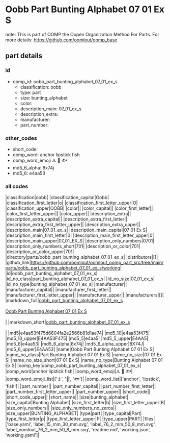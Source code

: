 # Oobb Part Bunting Alphabet 07 01 Ex S  

note: This is part of OOMP the Oopen Organization Method For Parts. For more details: https://github.com/oomlout/oomp_base

##  part details





### id
* oomp_id: oobb_part_bunting_alphabet_07_01_ex_s
  * classification: oobb
  * type: part
  * size: bunting_alphabet
  * color: 
  * description_main: 07_01_ex_s
  * description_extra: 
  * manufacturer: 
  * part_number: 

### other_codes
* short_code: 
* oomp_word: anchor lipstick fish
* oomp_word_emoji :anchor: :lipstick: :fish:
* md5_6_alpha: 8x74j
* md5_6: e4aa53

### all codes 
|classification|oobb|
|classification_capital|Oobb|
|classification_first_letter|o|
|classification_first_letter_upper|O|
|classification_upper|OOBB|
|color||
|color_capital||
|color_first_letter||
|color_first_letter_upper||
|color_upper||
|description_extra||
|description_extra_capital||
|description_extra_first_letter||
|description_extra_first_letter_upper||
|description_extra_upper||
|description_main|07_01_ex_s|
|description_main_capital|07 01 Ex S|
|description_main_first_letter|0|
|description_main_first_letter_upper|0|
|description_main_upper|07_01_EX_S|
|description_only_numbers|0701|
|description_only_numbers_short|701|
|description_or_color|701|
|description_or_color_upper|701|
|directory|parts/oobb_part_bunting_alphabet_07_01_ex_s|
|distributors|[]|
|github_link|https://github.com/oomlout/oomlout_oomp_part_src/tree/main/parts/oobb_part_bunting_alphabet_07_01_ex_s/working|
|id|oobb_part_bunting_alphabet_07_01_ex_s|
|id_no_class|part_bunting_alphabet_07_01_ex_s|
|id_no_size|07_01_ex_s|
|id_no_type|bunting_alphabet_07_01_ex_s|
|manufacturer||
|manufacturer_capital||
|manufacturer_first_letter||
|manufacturer_first_letter_upper||
|manufacturer_upper||
|manufacturers|[]|
|markdown_full|[oobb_part_bunting_alphabet_07_01_ex_s](https://github.com/oomlout/oomlout_oomp_part_src/tree/main/parts/oobb_part_bunting_alphabet_07_01_ex_s/working)<br>[](https://github.com/oomlout/oomlout_oomp_part_src/tree/main/parts/oobb_part_bunting_alphabet_07_01_ex_s/working)<br>[Oobb Part Bunting Alphabet 07 01 Ex S](https://github.com/oomlout/oomlout_oomp_part_src/tree/main/parts/oobb_part_bunting_alphabet_07_01_ex_s/working)<br><br>|
|markdown_short|[oobb_part_bunting_alphabet_07_01_ex_s](https://github.com/oomlout/oomlout_oomp_part_src/tree/main/parts/oobb_part_bunting_alphabet_07_01_ex_s/working)<br><br>|
|md5|e4aa53f475d6604fa2e2566b81d1ae74|
|md5_10|e4aa53f475|
|md5_10_upper|E4AA53F475|
|md5_5|e4aa5|
|md5_5_upper|E4AA5|
|md5_6|e4aa53|
|md5_6_alpha|8x74j|
|md5_6_alpha_upper|8X74J|
|md5_6_upper|E4AA53|
|name|Oobb Part Bunting Alphabet 07 01 Ex S|
|name_no_class|Part Bunting Alphabet 07 01 Ex S|
|name_no_size|07 01 Ex S|
|name_no_size_short|07 01 Ex S|
|name_no_type|Bunting Alphabet 07 01 Ex S|
|oomp_key|oomp_oobb_part_bunting_alphabet_07_01_ex_s|
|oomp_word|anchor lipstick fish|
|oomp_word_emoji|:anchor: :lipstick: :fish:|
|oomp_word_emoji_list|[':anchor:', ':lipstick:', ':fish:']|
|oomp_word_list|['anchor', 'lipstick', 'fish']|
|part_number||
|part_number_capital||
|part_number_first_letter||
|part_number_first_letter_upper||
|part_number_upper||
|short_code||
|short_code_upper||
|short_name||
|size|bunting_alphabet|
|size_capital|Bunting Alphabet|
|size_first_letter|b|
|size_first_letter_upper|B|
|size_only_numbers||
|size_only_numbers_no_zeros||
|size_upper|BUNTING_ALPHABET|
|type|part|
|type_capital|Part|
|type_first_letter|p|
|type_first_letter_upper|P|
|type_upper|PART|
|files|['base.yaml', 'label_15_mm_30_mm.svg', 'label_76_2_mm_50_8_mm.svg', 'label_oomlout_76_2_mm_50_8_mm.svg', 'readme.md', 'working.json', 'working.yaml']|
